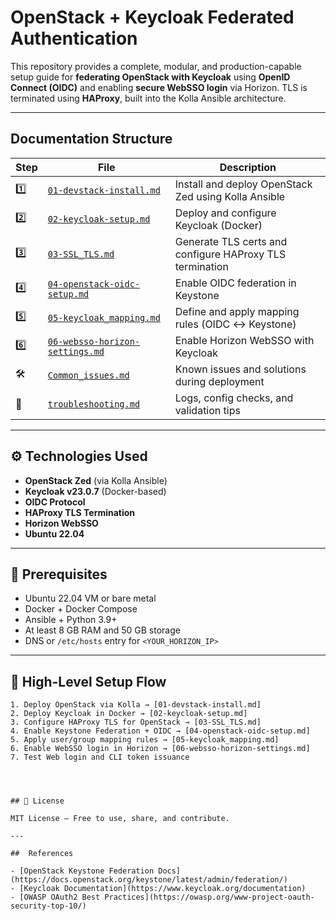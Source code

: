 #  OpenStack + Keycloak Federated Authentication 

This repository provides a complete, modular, and production-capable setup guide for **federating OpenStack with Keycloak** using **OpenID Connect (OIDC)** and enabling **secure WebSSO login** via Horizon. TLS is terminated using **HAProxy**, built into the Kolla Ansible architecture.

---

##  Documentation Structure

| Step | File | Description |
|------|------|-------------|
| 1️⃣ | [`01-devstack-install.md`](./01-devstack-install.md) | Install and deploy OpenStack Zed using Kolla Ansible |
| 2️⃣ | [`02-keycloak-setup.md`](./02-keycloak-setup.md) | Deploy and configure Keycloak (Docker) |
| 3️⃣ | [`03-SSL_TLS.md`](./03-SSL_TLS.md) | Generate TLS certs and configure HAProxy TLS termination |
| 4️⃣ | [`04-openstack-oidc-setup.md`](./04-openstack-oidc-setup.md) | Enable OIDC federation in Keystone |
| 5️⃣ | [`05-keycloak_mapping.md`](./05-keycloak_mapping.md) | Define and apply mapping rules (OIDC ↔ Keystone) |
| 6️⃣ | [`06-websso-horizon-settings.md`](./06-websso-horizon-settings.md) | Enable Horizon WebSSO with Keycloak |
| 🛠 | [`Common_issues.md`](./Common_issues.md) | Known issues and solutions during deployment |
| 🧰 | [`troubleshooting.md`](./troubleshooting.md) | Logs, config checks, and validation tips |

---

## ⚙️ Technologies Used

- **OpenStack Zed** (via Kolla Ansible)
- **Keycloak v23.0.7** (Docker-based)
- **OIDC Protocol**
- **HAProxy TLS Termination**
- **Horizon WebSSO**
- **Ubuntu 22.04**

---

## 🔧 Prerequisites

- Ubuntu 22.04 VM or bare metal
- Docker + Docker Compose
- Ansible + Python 3.9+
- At least 8 GB RAM and 50 GB storage
- DNS or `/etc/hosts` entry for `<YOUR_HORIZON_IP>`

---

## 🚀 High-Level Setup Flow

```text
1. Deploy OpenStack via Kolla → [01-devstack-install.md]
2. Deploy Keycloak in Docker → [02-keycloak-setup.md]
3. Configure HAProxy TLS for OpenStack → [03-SSL_TLS.md]
4. Enable Keystone Federation + OIDC → [04-openstack-oidc-setup.md]
5. Apply user/group mapping rules → [05-keycloak_mapping.md]
6. Enable WebSSO login in Horizon → [06-websso-horizon-settings.md]
7. Test Web login and CLI token issuance




## 📄 License

MIT License — Free to use, share, and contribute.

---

##  References

- [OpenStack Keystone Federation Docs](https://docs.openstack.org/keystone/latest/admin/federation/)
- [Keycloak Documentation](https://www.keycloak.org/documentation)
- [OWASP OAuth2 Best Practices](https://owasp.org/www-project-oauth-security-top-10/)
